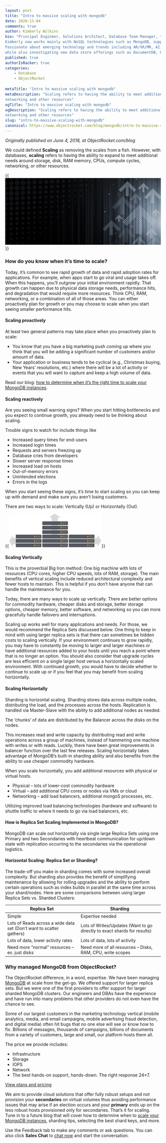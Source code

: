 ```yaml
---
layout: post
title: "Intro to massive scaling with mongodb"
date: 2020-11-04
comments: true
author: Kimberly Wilkins
bio: "Principal Engineer, Solutions Architect, Database Team Manager, trusted advisor and technical evangelist in the NoSQL arena. 
Kimberly now works mainly with NoSQL technologies such as MongoDB, supporting pre-sales and post sales efforts and client on-boarding and support. 
Passionate about emerging technology and trends including AR/VR/MR, AI, ML, DL as well IoT/EoT/IIoT and blockchain topics 
while also investigating new data store offerings such as DocumentDB, QLDB, Snowflake, and more as they come along."
published: true
authorIsRacker: true
categories:
    - Database 
    - ObjectRocket
    
metaTitle: "Intro to massive scaling with mongodb"
metaDescription: "Scaling refers to having the ability to meet additional needs around storage/disk, RAM/memory, CPUs/comnpute cycles, 
networking and other resources"
ogTitle: "Intro to massive scaling with mongodb"
ogDescription: "Scaling refers to having the ability to meet additional needs around storage/disk, RAM/memory, CPUs/comnpute cycles, 
networking and other resources"
slug: "intro-to-massive-scaling-with-mongodb"
canonical: https://www.objectrocket.com/blog/mongodb/intro-to-massive-scaling-with-mongodb/
---
```


*Originally published on June 4, 2018, at ObjectRocket.com/blog*

We could defined **Scaling** as removing the scales from a fish. However, with databases, **scaling** refers to having the ability to expand to meet additional needs around storage, disk, RAM memory, CPUs, compute cycles, networking, or other resources.

<!--more-->

{{<img src="picture1.jpg" title="" alt="">}}

### How do you know when it’s time to scale?

Today, it’s common to see rapid growth of data and rapid adoption rates for applications. For example, when apps start to go viral and usage takes off. When this happens, you’ll outgrow your initial environment rapidly. That growth can happen due to physical data storage needs, performance hits, and degradation that would require more resources. Think CPU, RAM, networking, or a combination of all of those areas. You can either proactively plan for growth or you may choose to scale when you start seeing smaller performance hits.

#### Scaling proactively

At least two general patterns may take place when you proactively plan to scale:

+ You know that you have a big marketing push coming up where you think that you will be adding a significant number of customers and/or amount of data.
+ Your application or business tends to be cyclical (e.g., Christmas buying, New Years’ resolutions, etc.) where there will be a lot of activity or events that you will want to capture and keep a high volume of data.

Read our blog: [how to determine when it’s the right time to scale your MongoDB instances](https://www.objectrocket.com/blog/how-to/when-to-scale-mongodb-instances/).

#### Scaling reactively

Are you seeing small warning signs? When you start hitting bottlenecks and you expect to continue growth, you already need to be thinking about scaling.

Trouble signs to watch for include things like

+ Increased query times for end-users
+ Increased login times
+ Requests and servers freezing up
+ Database cries from developers
+ Slower server response times
+ Increased load on hosts
+ Out-of-memory errors
+ Unintended elections
+ Errors in the logs

When you start seeing these signs, it’s time to start scaling so you can keep up with demand and make sure you aren’t losing customers. 

There are two ways to scale: Vertically (Up) or Horizontally (Out).

{{<img src="picture2.jpg" title="" alt="">}}

#### Scaling Vertically

This is the proverbial Big Iron method: One big machine with lots of resources (CPU cores, higher CPU speeds, lots of RAM, storage).
The main benefits of vertical scaling include reduced architectural complexity and fewer hosts to maintain. This is helpful if you don’t have anyone that can handle the maintenance for you.

Today, there are many ways to scale up vertically.  There are better options for commodity hardware, cheaper disks and storage, better storage options, cheaper memory, better software, and networking so you can more gracefully handle failovers and interruptions.

Scaling up works well for many applications and needs. For those, we would recommend the Replica Sets discussed below. One thing to keep in mind with using larger replica sets is that there can sometimes be hidden costs to scaling vertically. If your environment continues to grow rapidly, you may have to constantly be moving to larger and larger machines or have additional resources added to your hosts until you reach a point where that is no longer an option. You should also consider that upgrade cycles are less efficient on a single larger host versus a horizontally scaled environment. With continued growth, you would have to decide whether to continue to scale up or if you feel that you may benefit from scaling horizontally.

#### Scaling Horizontally

Sharding is horizontal scaling. Sharding stores data across multiple nodes, distributing the load, and the processes across the hosts. Replication is handled via Master-Slave with the ability to add additional nodes as needed.

The ‘chunks’ of data are distributed by the Balancer across the disks on the nodes.

This increases read and write capacity by distributing read and write operations across a group of machines, instead of hammering one machine with writes or with reads. Luckily, there have been great improvements in balancer function over the last few releases. Scaling horizontally takes advantage of MongoDB’s built-in sharding ability and also benefits from the ability to use cheaper commodity hardware.

When you scale horizontally, you add additional resources with physical or virtual hosts.

+ Physical – lots of lower-cost commodity hardware
+ Virtual – add additional CPU cores or nodes via VMs or cloud
+ Networking – add load balancers, additional mongoS processes, etc.

Utilizing improved load balancing technologies (hardware and software) to shuttle traffic to where it needs to go via load balancers, etc.

#### How is Replica Set Scaling Implemented in MongoDB?

MongoDB can scale out horizontally via single large Replica Sets using one Primary and two Secondaries with heartbeat communication for up/down state with replication occurring to the secondaries via the operational logistics.

#### Horizontal Scaling: Replica Set or Sharding?

The trade-off you make in sharding comes with some increased overall complexity. But sharding also provides the benefit of simplifying maintenance by allowing for rolling upgrades and the ability to perform certain operations such as index builds in parallel at the same time across your shard/nodes.
Here are some comparisons between using larger Replica Sets vs. Sharded Clusters:

| **Replica Set** | **Sharding** |
| --------------- | ------------ |  
| Simple | Expertise needed |
| Lots of Reads across a wide data set (Don’t want to scatter gathers) | Lots of Writes/Updates (Want to go directly to exact shards for results) |
| Lots of data, lower activity rates | Lots of data, lots of activity |
| Need more “normal” resources – ex. just disks	| Need more of all resources – Disks, RAM, CPU, write scopes |

### Why managed MongoDB from ObjectRocket?

The ObjectRocket difference, in a word, expertise. We have been managing [MongoDB](https://www.objectrocket.com/managed-mongodb/) at scale from the get-go. We offered support for larger replica sets. But we were one of the first providers to offer support for larger sharded MongoDB clusters. Our engineers and DBAs have the experience and have run into many problems that other providers do not even have the chance to see.

Some of our largest customers in the marketing technology vertical (mobile analytics, media, and email campaigns, mobile advertising fraud detection, and digital media) often hit bugs that no one else will see or know how to fix. Billions of messages, thousands of campaigns, billions of documents from a variety of customers, large and small, our platform hosts them all. 

The price we provide includes: 

+ Infrastructure
+ Storage
+ IOPS
+ Network
+ The best hands-on support, hands-down. The right response 24×7.

[View plans and pricing](https://www.objectrocket.com/pricing/)

We aim to provide cloud solutions that offer fully robust setups and not provision your **secondaries** on virtual volumes thus avoiding performance issues that may arise if an election occurs and your **primary** ends up on the less robust hosts provisioned only for secondaries. That’s it for scaling. Tune in to a future blog that will cover how to determine when to [scale your MongoDB instances](https://www.objectrocket.com/blog/how-to/when-to-scale-mongodb-instances/), sharding tips, selecting the best shard keys, and more.










Use the Feedback tab to make any comments or ask questions. You can also click
**Sales Chat** to [chat now](https://www.rackspace.com/) and start the conversation.
